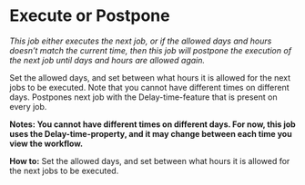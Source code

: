 # Execute or Postpone #

*This job either executes the next job, or if the allowed days and hours doesn’t match the current time, then this job will postpone the execution of the next job until days and hours are allowed again.*

Set the allowed days, and set between what hours it is allowed for the next jobs to be executed.
Note that you cannot have different times on different days.
Postpones next job with the Delay-time-feature that is present on every job.

**Notes:
You cannot have different times on different days.
For now, this job uses the Delay-time-property, and it may change between each time you view the workflow.**

**How to:**
Set the allowed days, and set between what hours it is allowed for the next jobs to be executed.
